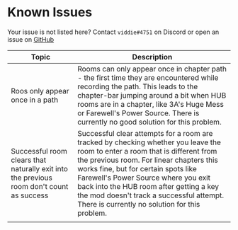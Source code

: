 # Known Issues

Your issue is not listed here? Contact `viddie#4751` on Discord or open an issue on [GitHub]()

| Topic                                                        | Description                                                  |
| ------------------------------------------------------------ | ------------------------------------------------------------ |
| Roos only appear once in a path                              | Rooms can only appear once in chapter path - the first time they are encountered while recording the path. This leads to the chapter-bar jumping around a bit when HUB rooms are in a chapter, like 3A's Huge Mess or Farewell's Power Source. There is currently no good solution for this problem. |
| Successful room clears that naturally exit into the previous room don't count as success | Successful clear attempts for a room are tracked by checking whether you leave the room to enter a room that is different from the previous room. For linear chapters this works fine, but for certain spots like Farewell's Power Source where you exit back into the HUB room after getting a key the mod doesn't track a successful attempt. There is currently no solution for this problem. |
|                                                              |                                                              |